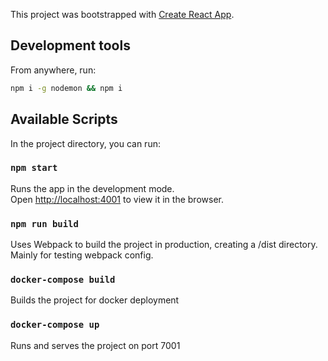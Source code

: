 This project was bootstrapped with [Create React App](https://github.com/facebook/create-react-app).

## Development tools

From anywhere, run:

``` bash
npm i -g nodemon && npm i
```

## Available Scripts

In the project directory, you can run:

### `npm start`

Runs the app in the development mode.<br>
Open [http://localhost:4001](http://localhost:4001) to view it in the browser.

### `npm run build`

Uses Webpack to build the project in production, creating a /dist directory. Mainly for testing webpack config.

### `docker-compose build`

Builds the project for docker deployment

### `docker-compose up`

Runs and serves the project on port 7001
